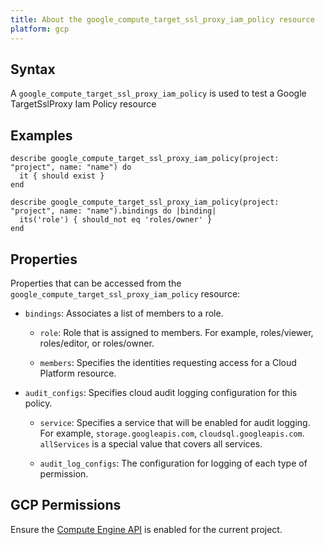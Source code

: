 ```yaml
---
title: About the google_compute_target_ssl_proxy_iam_policy resource
platform: gcp
---
```


## Syntax
A `google_compute_target_ssl_proxy_iam_policy` is used to test a Google TargetSslProxy Iam Policy resource

## Examples
```
describe google_compute_target_ssl_proxy_iam_policy(project: "project", name: "name") do
  it { should exist }
end

describe google_compute_target_ssl_proxy_iam_policy(project: "project", name: "name").bindings do |binding|
  its('role') { should_not eq 'roles/owner' }
end
```

## Properties
Properties that can be accessed from the `google_compute_target_ssl_proxy_iam_policy` resource:

  * `bindings`: Associates a list of members to a role.

    * `role`: Role that is assigned to members. For example, roles/viewer, roles/editor, or roles/owner.

    * `members`: Specifies the identities requesting access for a Cloud Platform resource.

  * `audit_configs`: Specifies cloud audit logging configuration for this policy.

    * `service`: Specifies a service that will be enabled for audit logging. For example, `storage.googleapis.com`, `cloudsql.googleapis.com`. `allServices`  is a special value that covers all services.

    * `audit_log_configs`: The configuration for logging of each type of permission.



## GCP Permissions

Ensure the [Compute Engine API](https://console.cloud.google.com/apis/library/compute.googleapis.com/) is enabled for the current project.
